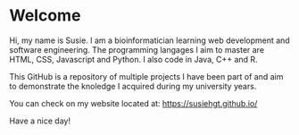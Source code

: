 # Welcome

Hi, my name is Susie. I am a bioinformatician learning web development and software engineering. 
The programming langages I aim to master are HTML, CSS, Javascript and Python. 
I also code in Java, C++ and R. 

This GitHub is a repository of multiple projects I have been part of and aim to demonstrate 
the knoledge I acquired during my university years. 

You can check on my website located at: https://susiehgt.github.io/

Have a nice day!

<!---
susiehgt/susiehgt is a ✨ special ✨ repository because its `README.md` (this file) appears on your GitHub profile.
You can click the Preview link to take a look at your changes.
--->
